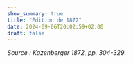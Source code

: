```yaml
---
show_summary: true
title: "Édition de 1872"
date: 2024-09-06T20:02:59+02:00
draft: false
---
```



*Source : Kazenberger 1872, pp. 304-329*.

